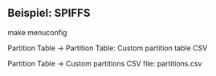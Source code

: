 ## Beispiel: SPIFFS

make menuconfig

Partition Table -> Partition Table: Custom partition table CSV

Partition Table -> Custom partitions CSV file: partitions.csv
